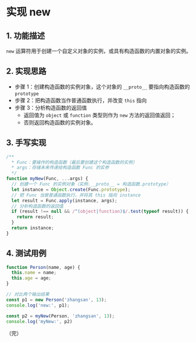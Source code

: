# 实现 new

## 1. 功能描述

`new` 运算符用于创建一个自定义对象的实例，或具有构造函数的内置对象的实例。

## 2. 实现思路

* 步骤 1：创建构造函数的实例对象，这个对象的 `__proto__` 要指向构造函数的 `prototype`
* 步骤 2：把构造函数当作普通函数执行，并改变 `this` 指向
* 步骤 3：分析构造函数的返回值
  * 返回值为 `object` 或 `function` 类型则作为 `new` 方法的返回值返回；
  * 否则返回构造函数的实例对象。

## 3. 手写实现

```javascript
/**
  * Func：要操作的构造函数（最后要创建这个构造函数的实例）
  * args：存储未来传递给构造函数 Func 的实参
  */
function myNew(Func, ...args) {
  // 创建一个 Func 的实例对象（实例.__proto__ = 构造函数.prototype）
  let instance = Object.create(Func.prototype);
  // 把 Func 当做普通函数执行，并将其 this 指向 instance
  let result = Func.apply(instance, args);
  // 分析构造函数的返回值
  if (result !== null && /^(object|function)$/.test(typeof result)) {
    return result;
  }
  return instance;
}
```

## 4. 测试用例

```javascript
function Person(name, age) {
  this.name = name;
  this.age = age;
}

// 对比两个输出结果
const p1 = new Person('zhangsan', 13);
console.log('new:', p1);

const p2 = myNew(Person, 'zhangsan', 13);
console.log('myNew:', p2)
```

（完）
